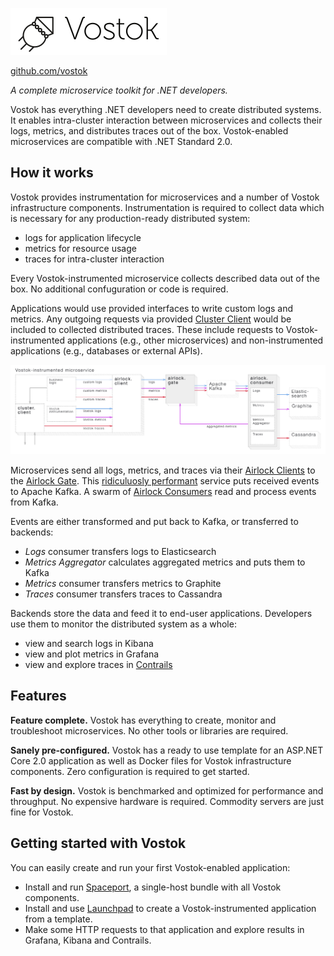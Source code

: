 ![Vostok](logo.png)

[github.com/vostok](github.com/vostok)

*A complete microservice toolkit for .NET developers.*

Vostok has everything .NET developers need to create distributed systems. It enables intra-cluster interaction between microservices and collects their logs, metrics, and distributes traces out of the box. Vostok-enabled microservices are compatible with .NET Standard 2.0.

## How it works

Vostok provides instrumentation for microservices and a number of Vostok infrastructure components. Instrumentation is required to collect data which is necessary for any production-ready distributed system:

* logs for application lifecycle
* metrics for resource usage
* traces for intra-cluster interaction

Every Vostok-instrumented microservice collects described data out of the box. No additional confuguration or code is required.

Applications would use provided interfaces to write custom logs and metrics. Any outgoing requests via provided [Cluster Client](https://github.com/vostok/clusterclient) would be included to collected distributed traces. These include requests to Vostok-instrumented applications (e.g., other microservices) and non-instrumented applications (e.g., databases or external APIs).

![](blueprint.png)

Microservices send all logs, metrics, and traces via their [Airlock Clients](https://github.com/vostok/airlock.client) to the [Airlock Gate](https://github.com/vostok/airlock.client). This [ridiculuosly performant](https://github.com/vostok/core/issues/3) service puts received events to Apache Kafka. A swarm of [Airlock Consumers](https://github.com/vostok/airlock.consumer) read and process events from Kafka.

Events are either transformed and put back to Kafka, or transferred to backends:

* *Logs* consumer transfers logs to Elasticsearch
* *Metrics Aggregator* calculates aggregated metrics and puts them to Kafka
* *Metrics* consumer transfers metrics to Graphite
* *Traces* consumer transfers traces to Cassandra

Backends store the data and feed it to end-user applications. Developers use them to monitor the distributed system as a whole:

* view and search logs in Kibana
* view and plot metrics in Grafana
* view and explore traces in [Contrails](https://github.com/vostok/contrails)

## Features

**Feature complete.** Vostok has everything to create, monitor and troubleshoot microservices. No other tools or libraries are required.

**Sanely pre-configured.** Vostok has a ready to use template for an ASP.NET Core 2.0 application as well as Docker files for Vostok infrastructure components. Zero configuration is required to get started.

**Fast by design.** Vostok is benchmarked and optimized for performance and throughput. No expensive hardware is required. Commodity servers are just fine for Vostok.

## Getting started with Vostok

You can easily create and run your first Vostok-enabled application:

* Install and run [Spaceport](https://github.com/vostok/spaceport#spaceport), a single-host bundle with all Vostok components.
* Install and use [Launchpad](https://github.com/vostok/launchpad#installation) to create a Vostok-instrumented application from a template.
* Make some HTTP requests to that application and explore results in Grafana, Kibana and Contrails.

<!-- Yandex.Metrika counter --> <script type="text/javascript"> (function (d, w, c) { (w[c] = w[c] || []).push(function() { try { w.yaCounter46187796 = new Ya.Metrika({ id:46187796, clickmap:true, trackLinks:true, accurateTrackBounce:true, webvisor:true }); } catch(e) { } }); var n = d.getElementsByTagName("script")[0], s = d.createElement("script"), f = function () { n.parentNode.insertBefore(s, n); }; s.type = "text/javascript"; s.async = true; s.src = "https://mc.yandex.ru/metrika/watch.js"; if (w.opera == "[object Opera]") { d.addEventListener("DOMContentLoaded", f, false); } else { f(); } })(document, window, "yandex_metrika_callbacks"); </script> <noscript><div><img src="https://mc.yandex.ru/watch/46187796" style="position:absolute; left:-9999px;" alt="" /></div></noscript> <!-- /Yandex.Metrika counter -->

